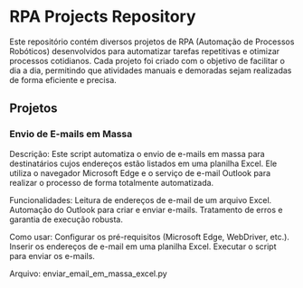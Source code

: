 # RPA Projects Repository #
Este repositório contém diversos projetos de RPA (Automação de Processos Robóticos) desenvolvidos para automatizar tarefas repetitivas e otimizar processos cotidianos. Cada projeto foi criado com o objetivo de facilitar o dia a dia, permitindo que atividades manuais e demoradas sejam realizadas de forma eficiente e precisa.

## Projetos ##

### Envio de E-mails em Massa ###
Descrição:
Este script automatiza o envio de e-mails em massa para destinatários cujos endereços estão listados em uma planilha Excel. Ele utiliza o navegador Microsoft Edge e o serviço de e-mail Outlook para realizar o processo de forma totalmente automatizada.

Funcionalidades:
Leitura de endereços de e-mail de um arquivo Excel.
Automação do Outlook para criar e enviar e-mails.
Tratamento de erros e garantia de execução robusta.

Como usar:
Configurar os pré-requisitos (Microsoft Edge, WebDriver, etc.).
Inserir os endereços de e-mail em uma planilha Excel.
Executar o script para enviar os e-mails.

Arquivo:
enviar_email_em_massa_excel.py
